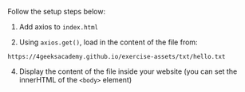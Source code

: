 Follow the setup steps below:

1. Add axios to `index.html`

2. Using `axios.get()`, load in the content of the file from: 

```
https://4geeksacademy.github.io/exercise-assets/txt/hello.txt
```

4. Display the content of the file inside your website (you can set the innerHTML of the `<body>` element)